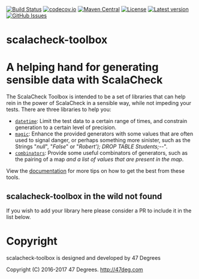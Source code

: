 
[comment]: # (Start Badges)

[![Build Status](https://travis-ci.org/47deg/scalacheck-toolbox.svg?branch=master)](https://travis-ci.org/47deg/scalacheck-toolbox) [![codecov.io](http://codecov.io/github/47deg/scalacheck-toolbox/coverage.svg?branch=master)](http://codecov.io/github/47deg/scalacheck-toolbox?branch=master) [![Maven Central](https://img.shields.io/badge/maven%20central-0.2.2-green.svg)](https://maven-badges.herokuapp.com/maven-central/com.47deg/scalacheck-toolbox_2.12) [![License](https://img.shields.io/badge/license-Apache%202-blue.svg)](https://raw.githubusercontent.com/47deg/scalacheck-toolbox/master/LICENSE) [![Latest version](https://index.scala-lang.org/47deg/scalacheck-toolbox/scalacheck-toolbox_2.12/latest.svg)](https://index.scala-lang.org/47deg/scalacheck-toolbox/scalacheck-toolbox_2.12) [![GitHub Issues](https://img.shields.io/github/issues/47deg/scalacheck-toolbox.svg)](https://github.com/47deg/scalacheck-toolbox/issues)

[comment]: # (End Badges)
scalacheck-toolbox
====

# A helping hand for generating sensible data with ScalaCheck
The ScalaCheck Toolbox is intended to be a set of libraries that can help rein in the power of ScalaCheck in a sensible way, while not impeding your tests. There are three libraries to help you:

  * [`datetime`](https://47deg.github.io/scalacheck-toolbox/docs/datetime/): Limit the test data to a certain range of times, and constrain generation to a certain level of precision.
  * [`magic`](https://47deg.github.io/scalacheck-toolbox/docs/magic/): Enhance the provided generators with some values that are often used to signal danger, or perhaps something more sinister, such as the Strings "_null_", "_False_" or "_Robert'); DROP TABLE Students;--_".
  * [`combinators`](https://47deg.github.io/scalacheck-toolbox/docs/combinators): Provide some useful combinators of generators, such as the pairing of a map _and a list of values that are present in the map_.


View the [documentation](https://47deg.github.io/scalacheck-toolbox/docs) for more tips on how to get the best from these tools.

## scalacheck-toolbox in the wild not found

If you wish to add your library here please consider a PR to include it in the list below.

[comment]: # (Start Copyright)
# Copyright

scalacheck-toolbox is designed and developed by 47 Degrees

Copyright (C) 2016-2017 47 Degrees. <http://47deg.com>

[comment]: # (End Copyright)